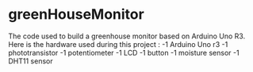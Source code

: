# greenHouseMonitor

The code used to build a greenhouse monitor based on Arduino Uno R3.
Here is the hardware used during this project :
  -1 Arduino Uno r3
  -1 phototransistor
  -1 potentiometer
  -1 LCD
  -1 button
  -1 moisture sensor
  -1 DHT11 sensor
  
